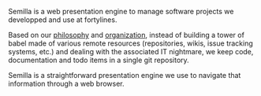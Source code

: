 Semilla is a web presentation engine to manage software projects we developped
and use at fortylines.

Based on our [philosophy](https://fortylines.com/reps/whitepapers/doc/rationale.book) and [organization](https://fortylines.com/reps/whitepapers/doc/organization.book), instead of building a tower of babel made of various remote
resources (repositories, wikis, issue tracking systems, etc.) and dealing
with the associated IT nightmare, we keep code, documentation and todo items
in a single git repository.

Semilla is a straightforward presentation engine we use to navigate
that information through a web browser.
